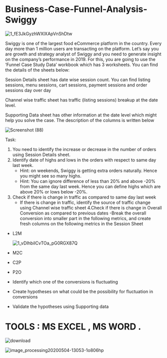 # Business-Case-Funnel-Analysis-Swiggy 

![1_fE3JkGyzhWXlXApVnShDtw](https://user-images.githubusercontent.com/119277783/214480951-8ecf9744-a29c-44a0-8b5a-6f164def5196.gif)




Swiggy is one of the largest food eCommerce platform in the country. Every day more than 1 million users are transacting on the platform. Let’s say you are growth and strategy analyst of Swiggy and you need to generate insight on the company’s performance in 2019. For this, you are going to use the ‘Funnel Case Study Data’ workbook which has 3 worksheets. 
You can find the details of the sheets below:

Session Details sheet has date wise session count. You can find listing sessions, menu sessions, cart sessions, payment sessions and order sessions day over day

Channel wise traffic sheet has traffic (listing sessions) breakup at the date level.

Supporting Data sheet has other information at the date level which might help you solve the case. The description of the columns is written below

![Screenshot (88)](https://user-images.githubusercontent.com/119277783/213900036-38577cf1-8d8b-4eaa-b6f6-eb60ea53bdbc.png)


Task:

1. You need to identify the increase or decrease in the number of orders using Session Details sheet.
2. Identify date of highs and lows in the orders with respect to same day last week.
   - Hint: on weekends, Swiggy is getting extra orders naturally. Hence you might see so many highs.
    - Hint: You can ignore difference of less than 20% and above -20% from the same day last week. Hence you can define highs which are above 20% or lows below -20%.
3. Check if there is change in traffic as compared to same day last week
     - If there is change in traffic, identify the source of traffic change using Channel wise traffic sheet
4.Check if there is change in Overall Conversion as compared to previous dates
 -Break the overall conversion into smaller part in the following metrics, and create fresh columns on the following metrics in the Session Sheet
 
- L2M

 
    ![1_vDIhbiICvTOa_pG0RGX87Q](https://user-images.githubusercontent.com/119277783/214481528-164eaa4f-f222-4a8d-8be3-30f089da759d.gif)
    

- M2C
- C2P
- P2O
- Identify which one of the conversions is fluctuating
- Create hypotheses on what could be the possibility for fluctuation in conversions
- Validate the hypotheses using Supporting data

# TOOLS : MS EXCEL , MS WORD .




![download](https://user-images.githubusercontent.com/119277783/213900370-037eaa79-004d-4e7f-8233-8fb14e81f3f0.png)






![image_processing20200504-13053-1o806hp](https://user-images.githubusercontent.com/119277783/214491602-7bfccac2-ccc5-4c60-a248-ab0423cf1f76.gif)








